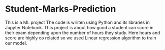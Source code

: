 # Student-Marks-Prediction
This is a ML project 
The code is wriiten using Python and its libraries in Jupyter Notebook.
This project is about how good a student can score in their exam depending upon the number of hours they study.
Here hours and score are highly co related so we used Linear regression algorithm to train our model.


